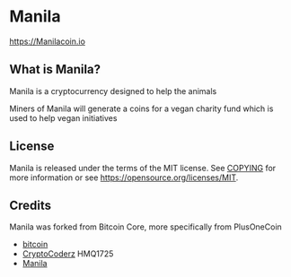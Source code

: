 Manila
============

https://Manilacoin.io

What is Manila?
---------------------

Manila is a cryptocurrency designed to help the animals

Miners of Manila will generate a coins for a vegan charity fund which is used to help vegan initiatives

License
-------

Manila is released under the terms of the MIT license. See [COPYING](COPYING) for more
information or see https://opensource.org/licenses/MIT.

Credits
-------

Manila was forked from Bitcoin Core, more specifically from PlusOneCoin
* [bitcoin](https://github.com/bitcoin/bitcoin)
* [CryptoCoderz](https://github.com/CryptoCoderz/Espers.git) HMQ1725
* [Manila](https://github.com/Oskii/Manila)
